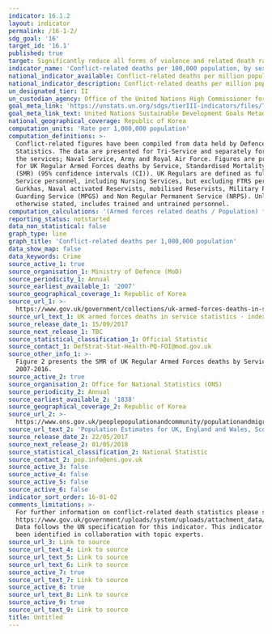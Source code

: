 ```yaml
---
indicator: 16.1.2
layout: indicator
permalink: /16-1-2/
sdg_goal: '16'
target_id: '16.1'
published: true
target: Significantly reduce all forms of violence and related death rates everywhere
indicator_name: 'Conflict-related deaths per 100,000 population, by sex, age and cause'
national_indicator_available: Conflict-related deaths per million population
national_indicator_description: Conflict-related deaths per million population
un_designated_tier: II
un_custodian_agency: Office of the United Nations High Commissioner for Human Rights (OHCHR)
goal_meta_link: 'https://unstats.un.org/sdgs/tierIII-indicators/files/Tier3-16-01-02.pdf'
goal_meta_link_text: United Nations Sustainable Development Goals Metadata (PDF 1.3 MB)
national_geographical_coverage: Republic of Korea
computation_units: 'Rate per 1,000,000 population'
computation_definitions: >-
  Conflict-related figures have been compiled from data held by Defence
  Statistics. The data are presented for Tri-Service and separately for each of
  the services; Naval Service, Army and Royal Air Force. Figures are presented
  for UK Regular Armed Forces deaths by Service, Standardised Mortality Ratios1
  (SMR) (95% confidence intervals (CI)). UK Regulars are defined as full time
  Service personnel, including Nursing Services, but excluding FTRS personnel,
  Gurkhas, Naval activated Reservists, mobilised Reservists, Military Provost
  Guarding Service (MPGS) and Non Regular Permanent Service (NRPS). Unless
  otherwise stated, includes trained and untrained personnel.
computation_calculations: '(Armed forces related deaths / Population) * 1,000,000'
reporting_status: notstarted
data_non_statistical: false
graph_type: line
graph_title: 'Conflict-related deaths per 1,000,000 population'
data_show_map: false
data_keywords: Crime
source_active_1: true
source_organisation_1: Ministry of Defence (MoD)
source_periodicity_1: Annual
source_earliest_available_1: '2007'
source_geographical_coverage_1: Republic of Korea
source_url_1: >-
  https://www.gov.uk/government/collections/uk-armed-forces-deaths-in-service-statistics-index
source_url_text_1: UK armed forces deaths in service statistics - index
source_release_date_1: 15/09/2017
source_next_release_1: TBC
source_statistical_classification_1: Official Statistic
source_contact_1: DefStrat-Stat-Health-PQ-FOI@mod.gov.uk
source_other_info_1: >-
  Figure 2 presents the SMR of UK Regular Armed Forces deaths by Service,
  2007-2016.
source_active_2: true
source_organisation_2: Office for National Statistics (ONS)
source_periodicity_2: Annual
source_earliest_available_2: '1838'
source_geographical_coverage_2: Republic of Korea
source_url_2: >-
  https://www.ons.gov.uk/peoplepopulationandcommunity/populationandmigration/populationestimates/datasets/populationestimatesforukenglandandwalesscotlandandnorthernireland
source_url_text_2: 'Population Estimates for UK, England and Wales, Scotland and Northern Ireland'
source_release_date_2: 22/05/2017
source_next_release_2: 01/05/2018
source_statistical_classification_2: National Statistic
source_contact_2: pop.info@ons.gov.uk
source_active_3: false
source_active_4: false
source_active_5: false
source_active_6: false
indicator_sort_order: 16-01-02
comments_limitations: >-
  For further information on conflict-related death statistics please see
  https://www.gov.uk/government/uploads/system/uploads/attachment_data/file/603600/20170330_UK_Deaths_National_Statistic_2017_O.pdf
  Data follows the UN specification for this indicator. This indicator has not
  been identified in collaboration with topic experts.
source_url_3: Link to source
source_url_text_4: Link to source
source_url_text_5: Link to source
source_url_text_6: Link to source
source_active_7: true
source_url_text_7: Link to source
source_active_8: true
source_url_text_8: Link to source
source_active_9: true
source_url_text_9: Link to source
title: Untitled
---
```

